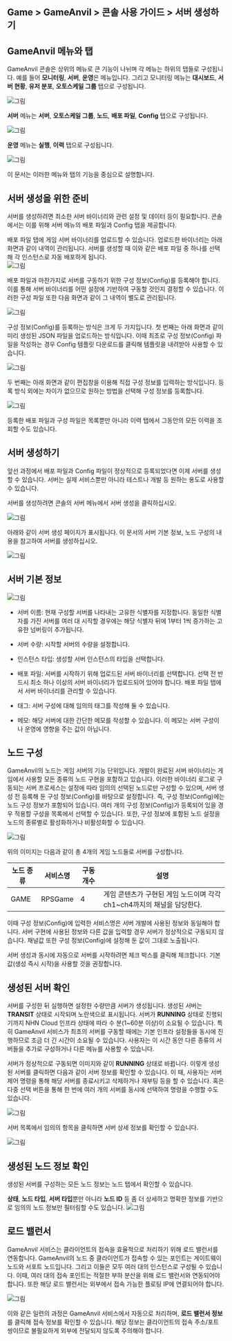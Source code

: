 ## Game > GameAnvil > 콘솔 사용 가이드 > 서버 생성하기

## GameAnvil 메뉴와 탭

GameAnvil 콘솔은 상위의 메뉴로 큰 기능이 나뉘며 각 메뉴는 하위의 탭들로 구성됩니다. 예를 들어 **모니터링**, **서버**, **운영**은 메뉴입니다. 그리고 모니터링 메뉴는 **대시보드**, **서버 현황**, **유저 분포**, **오토스케일 그룹** 탭으로 구성됩니다.

![그림](https://static.toastoven.net/prod_gameanvil/images/console/new-server/menu-server-manage-1.png)

**서버** 메뉴는 **서버**, **오토스케일 그룹**, **노드**, **배포 파일**, **Config** 탭으로 구성됩니다.

![그림](https://static.toastoven.net/prod_gameanvil/images/console/new-server/menu-server-manage-2.png)

**운영** 메뉴는 **실행**, **이력** 탭으로 구성됩니다.

![그림](https://static.toastoven.net/prod_gameanvil/images/console/new-server/menu-server-manage-3.png)

이 문서는 이러한 메뉴와 탭의 기능을 중심으로 설명합니다.


## 서버 생성을 위한 준비

서버를 생성하려면 최소한 서버 바이너리와 관련 설정 및 데이터 등이 필요합니다. 콘솔에서는 이를 위해 서버 메뉴의 배포 파일과 Config 탭을 제공합니다. 

배포 파일 탭에 게임 서버 바이너리를 업로드할 수 있습니다. 업로드한 바이너리는 아래 화면과 같이 내역이 관리됩니다. 서버를 생성할 때 이와 같은 배포 파일 중 하나를 선택해 각 인스턴스로 자동 배포하게 됩니다.  
![그림](https://static.toastoven.net/prod_gameanvil/images/console/new-server/deploy.png)

배포 파일과 마찬가지로 서버를 구동하기 위한 구성 정보(Config)를 등록해야 합니다. 이를 통해 서버 바이너리를 어떤 설정에 기반하여 구동할 것인지 결정할 수 있습니다. 이러한 구성 파일 또한 다음 화면과 같이 그 내역이 별도로 관리됩니다.

![그림](https://static.toastoven.net/prod_gameanvil/images/console/new-server/config.png)

구성 정보(Config)를 등록하는 방식은 크게 두 가지입니다. 첫 번째는 아래 화면과 같이 미리 생성된 JSON 파일을 업로드하는 방식입니다. 이때 최초로 구성 정보(Config) 파일을 작성하는 경우 Config 템플릿 다운로드를 클릭해 템플릿을 내려받아 사용할 수 있습니다.

![그림](https://static.toastoven.net/prod_gameanvil/images/console/new-server/config-new.png)

두 번째는 아래 화면과 같이 편집창을 이용해 직접 구성 정보를 입력하는 방식입니다. 등록 방식 외에는 차이가 없으므로 원하는 방법을 선택해 구성 정보를 등록합니다.

![그림](https://static.toastoven.net/prod_gameanvil/images/console/new-server/config-edit.png)

등록한 배포 파일과 구성 파일은 목록뿐만 아니라 이력 탭에서 그동안의 모든 이력을 조회할 수도 있습니다.


## 서버 생성하기

앞선 과정에서 배포 파일과 Config 파일이 정상적으로 등록되었다면 이제 서버를 생성할 수 있습니다. 서버는 실제 서비스뿐만 아니라 테스트나 개발 등 원하는 용도로 사용할 수 있습니다.

서버를 생성하려면 콘솔의 서버 메뉴에서 서버 생성을 클릭하십시오.

![그림](https://static.toastoven.net/prod_gameanvil/images/console/new-server/create-01.png)


아래와 같이 서버 생성 페이지가 표시됩니다. 이 문서의 서버 기본 정보, 노드 구성의 내용을 참고하여 서버를 생성하십시오.

![그림](https://static.toastoven.net/prod_gameanvil/images/console/new-server/create-new.png)


## 서버 기본 정보

![그림](https://static.toastoven.net/prod_gameanvil/images/console/new-server/create-03.png)

* 서버 이름: 현재 구성할 서버를 나타내는 고유한 식별자를 지정합니다. 동일한 식별자를 가진 서버를 여러 대 시작할 경우에는 해당 식별자 뒤에 1부터 1씩 증가하는 고유한 넘버링이 추가됩니다.

* 서버 수량: 시작할 서버의 수량을 설정합니다. 

* 인스턴스 타입: 생성할 서버 인스턴스의 타입을 선택합니다.

* 배포 파일: 서버를 시작하기 위해 업로드된 서버 바이너리를 선택합니다. 선택 전 반드시 최소 하나 이상의 서버 바이너리가 업로드되어 있어야 합니다. 배포 파일 탭에서 서버 바이너리를 관리할 수 있습니다.

* 태그: 서버 구성에 대해 임의의 태그를 작성해 둘 수 있습니다.

* 메모: 해당 서버에 대한 간단한 메모를 작성할 수 있습니다. 이 메모는 서버 구성이나 운영에 영향을 주는 값이 아닙니다.

## 노드 구성

GameAnvil의 노드는 게임 서버의 기능 단위입니다. 개발이 완료된 서버 바이너리는 게임에서 사용할 모든 종류의 노드 구현을 포함하고 있습니다. 이러한 바이너리 로그로 구동되는 서버 프로세스는 설정에 따라 임의의 선택된 노드로만 구성할 수 있으며, 서버 생성 전 등록해 둔 구성 정보(Config)를 바탕으로 설정합니다. 즉, 구성 정보(Config)에는 노드 구성 정보가 포함되어 있습니다. 여러 개의 구성 정보(Config)가 등록되어 있을 경우 적용할 구성을 목록에서 선택할 수 있습니다. 또한, 구성 정보에 포함된 노드 설정을 노드의 종류별로 활성화하거나 비활성화할 수 있습니다.

![그림](https://static.toastoven.net/prod_gameanvil/images/console/new-server/create-04.png)


위의 이미지는 다음과 같이 총 4개의 게임 노드들로 서버를 구성합니다.

| 노드 종류   | 서비스명    | 구동 개수 | 설명                                            |
|---------|---------|-------|-----------------------------------------------|
| GAME    | RPSGame | 4     | 게임 콘텐츠가 구현된 게임 노드이며 각각 ch1~ch4까지의 채널을 담당한다. |



이때 구성 정보(Config)에 입력한 서비스명은 서버 개발에 사용된 정보와 동일해야 합니다. 서버 구현에 사용된 정보와 다른 값을 입력할 경우 서버가 정상적으로 구동되지 않습니다. 채널값 또한 구성 정보(Config)에 설정해 둔 값이 그대로 노출됩니다.

서버 생성과 동시에 자동으로 서버를 시작하려면 체크 박스를 클릭해 체크합니다. 기본값(생성 즉시 시작)을 사용할 것을 권장합니다.

## 생성된 서버 확인
서버를 구성한 뒤 실행하면 설정한 수량만큼 서버가 생성됩니다. 생성된 서버는 **TRANSIT** 상태로 시작되며 노란색으로 표시됩니다. 서버가 **RUNNING** 상태로 진행되기까지 NHN Cloud 인프라 상태에 따라 수 분(1~60분 이상)이 소요될 수 있습니다. 특히 GameAnvil 서비스가 최초의 서버를 구동할 때에는 기본 인프라 설정들을 동시에 진행하므로 조금 더 긴 시간이 소요될 수 있습니다. 사용자는 이 시간 동안 다른 종류의 서버들을 추가로 구성하거나 다른 메뉴를 사용할 수 있습니다. 

서버가 정상적으로 구동되면 이미지와 같이 **RUNNING** 상태로 바뀝니다. 이렇게 생성된 서버를 클릭하면 다음과 같이 서버 정보를 확인할 수 있습니다. 이 때, 사용자는 서버 제어 명령을 통해 해당 서버를 종료시키고 삭제하거나 재부팅 등을 할 수 있습니다. 혹은 다중 선택 버튼을 통해 한 번에 여러 개의 서버를 동시에 선택하여 명령을 수행할 수도 있습니다.

![그림](https://static.toastoven.net/prod_gameanvil/images/console/new-server/created.png)

서버 목록에서 임의의 항목을 클릭하면 서버 상세 정보를 확인할 수 있습니다.

![그림](https://static.toastoven.net/prod_gameanvil/images/console/new-server/detail.png)


## 생성된 노드 정보 확인

생성된 서버를 구성하는 모든 노드 정보는 노드 탭에서 확인할 수 있습니다.

**상태**, **노드 타입**, **서버 타입**뿐만 아니라 **노드 ID** 등 좀 더 상세하고 명확한 정보를 기반으로 임의의 노드 정보만 필터링할 수도 있습니다. 
![그림](https://static.toastoven.net/prod_gameanvil/images/console/new-server/node.png)

## 로드 밸런서

GameAnvil 서비스는 클라이언트의 접속을 효율적으로 처리하기 위해 로드 밸런서를 연동합니다. GameAnvil의 노드 중 클라이언트가 접속할 수 있는 포인트는 게이트웨이 노드와 서포트 노드입니다. 그리고 이들은 모두 여러 대의 인스턴스로 구성될 수 있습니다. 이때, 여러 대의 접속 포인트는 적절한 부하 분산을 위해 로드 밸런서와 연동되어야 합니다. 또한 해당 로드 밸런서는 외부에서 접속 가능한 플로팅 IP에 연결되어야 합니다.

![그림](https://static.toastoven.net/prod_gameanvil/images/console/new-server/lb.png)

이와 같은 일련의 과정은 GameAnvil 서비스에서 자동으로 처리하며, **로드 밸런서 정보**를 클릭해 접속 정보를 확인할 수 있습니다. 해당 정보는 클라이언트의 접속 주소/포트 쌍이므로 불필요하게 외부에 전달되지 않도록 주의해야 합니다.


